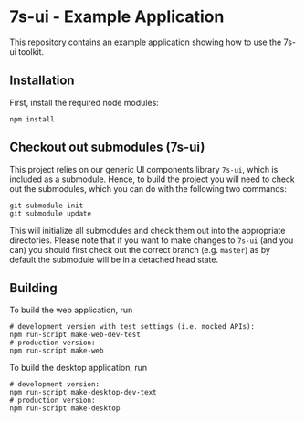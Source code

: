 # 7s-ui - Example Application

This repository contains an example application showing how to use the 7s-ui toolkit.

## Installation

First, install the required node modules:

    npm install

## Checkout out submodules (7s-ui)

This project relies on our generic UI components library `7s-ui`, which is included
as a submodule. Hence, to build the project you will need to check out the
submodules, which you can do with the following two commands:

    git submodule init
    git submodule update

This will initialize all submodules and check them out into the appropriate
directories. Please note that if you want to make changes to `7s-ui` (and you can)
you should first check out the correct branch (e.g. `master`) as by default
the submodule will be in a detached head state.

## Building

To build the web application, run

    # development version with test settings (i.e. mocked APIs):
    npm run-script make-web-dev-test
    # production version:
    npm run-script make-web

To build the desktop application, run

    # development version:
    npm run-script make-desktop-dev-text
    # production version:
    npm run-script make-desktop
